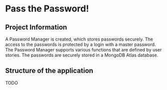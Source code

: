# Pass the Password!

## Project Information
A Password Manager is created, which stores passwords securely. The access to the passwords is protected by a login with a master password. The Password Manager supports various functions that are defined by user stories. The passwords are securely stored in a MongoDB Atlas database.

## Structure of the application
TODO


